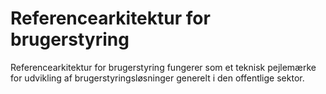 # Referencearkitektur for brugerstyring
Referencearkitektur for brugerstyring fungerer som et teknisk pejlemærke for udvikling af brugerstyringsløsninger generelt i den offentlige sektor.
